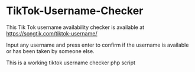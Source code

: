 # TikTok-Username-Checker
This Tik Tok username availability checker is available at https://songtik.com/tiktok-username/


Input any username and press enter to confirm if the username is available or has been taken by someone else.

This is a working tiktok username checker php script
